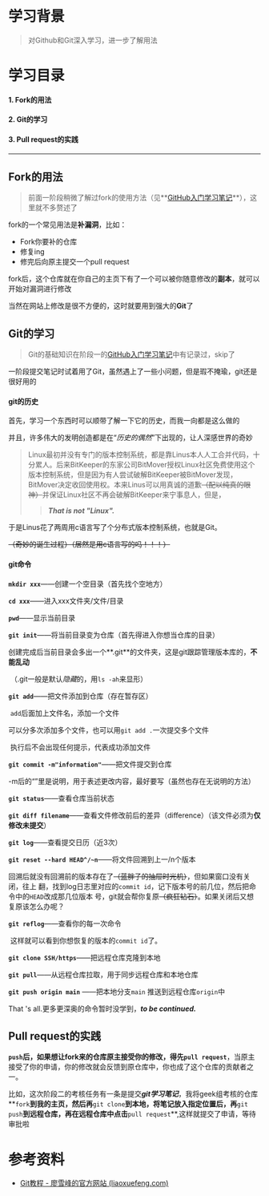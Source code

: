 # 学习背景

> 对Github和Git深入学习，进一步了解用法

# 学习目录

#### **1. Fork的用法**

#### **2. Git的学习**

#### **3. Pull request的实践**

************

## Fork的用法

> 前面一阶段稍微了解过fork的使用方法（见**[GitHub入门学习笔记](https://github.com/chlorine22/Tasks/blob/main/阶段1学习笔记/GitHub入门学习笔记.md)**），这里就不多赘述了

fork的一个常见用法是**补漏洞**，比如：

* Fork你要补的仓库
* 修复ing
* 修完后向原主提交一个pull request

fork后，这个仓库就在你自己的主页下有了一个可以被你随意修改的**副本**，就可以开始对漏洞进行修改

当然在网站上修改是很不方便的，这时就要用到强大的**Git**了

## Git的学习

> Git的基础知识在阶段一的[GitHub入门学习笔记](https://github.com/chlorine22/Tasks/blob/main/阶段1学习笔记/GitHub入门学习笔记.md)中有记录过，skip了

一阶段提交笔记时试着用了Git，虽然遇上了一些小问题，但是瑕不掩瑜，git还是很好用的

#### git的历史

首先，学习一个东西时可以顺带了解一下它的历史，而我一向都是这么做的

并且，许多伟大的发明创造都是在“*历史的偶然*”下出现的，让人深感世界的奇妙

> Linux最初并没有专门的版本控制系统，都是靠Linus本人人工合并代码，十分累人。后来BitKeeper的东家公司BitMover授权Linux社区免费使用这个版本控制系统，但是因为有人尝试破解BitKeeper被BitMover发现，BitMover决定收回使用权。本来Linus可以用真诚的道歉~~（配以纯真的眼神）~~并保证Linux社区不再会破解BitKeeper来宁事息人，但是，
>
> > ***That is not "Linux".***

于是Linus花了两周用c语言写了个分布式版本控制系统，也就是Git。

~~（奇妙的诞生过程）（居然是用c语言写的吗！！！）~~

#### git命令

**`mkdir xxx`**——创建一个空目录（首先找个空地方）

**`cd xxx`**——进入xxx文件夹/文件/目录

**`pwd`**——显示当前目录

**`git init`**——将当前目录变为仓库（首先得进入你想当仓库的目录）

​                 创建完成后当前目录会多出一个**.git**的文件夹，这是git跟踪管理版本库的，**不能乱动**

​                （.git一般是默认*隐藏*的，用`ls -ah`来显形）

**`git add`**——把文件添加到仓库（存在暂存区）

​                `add`后面加上文件名，添加一个文件

​                可以分多次添加多个文件，也可以用`git add .`一次提交多个文件

​                执行后不会出现任何提示，代表成功添加文件

**`git commit -m"information"`**——把文件提交到仓库

​                -m后的“”里是说明，用于表述更改内容，最好要写（虽然也存在无说明的方法）

**`git status`**——查看仓库当前状态

**`git diff filename`**——查看文件修改前后的差异（difference）（该文件必须为**仅修改未提交**）

**`git log`**——查看提交日历（近3次）

**`git reset --hard HEAD^/~n`**——将文件回溯到上一/n个版本

​                回溯后就没有回溯前的版本存在了~~（蓝胖子的抽屉时光机）~~，但如果窗口没有关闭，往上                            翻，找到log日志里对应的`commit id`，记下版本号的前几位，然后把命令中的`HEAD`改成那几位版本    号，git就会帮你复原~~（疯狂钻石）~~。如果关闭后又想复原该怎么办呢？

**`git reflog`**——查看你的每一次命令

​                这样就可以看到你想恢复的版本的`commit id`了。

**`git clone SSH/https`**——把远程仓库克隆到本地

**`git pull`**——从远程仓库拉取，用于同步远程仓库和本地仓库

**`git push origin main`** ——把本地分支`main` 推送到远程仓库`origin`中       

That 's all.更多更深奥的命令暂时没学到，***to be continued.***

## Pull request的实践

**`push`**后，如果想让fork来的仓库原主接受你的修改，得先**`pull request`**，当原主接受了你的申请，你的修改就会反馈到原仓库中，你也成了这个仓库的贡献者之一。

比如，这次阶段二的考核任务有一条是提交***git学习笔记***，我将geek组考核的仓库**`fork`**到我的主页，然后再**`git clone`**到本地，将笔记放入指定位置后，再**`git push`**到远程仓库，再在远程仓库中点击**`pull request`**,这样就提交了申请，等待审批啦

# 参考资料

* [Git教程 - 廖雪峰的官方网站 (liaoxuefeng.com)](https://www.liaoxuefeng.com/wiki/896043488029600)



